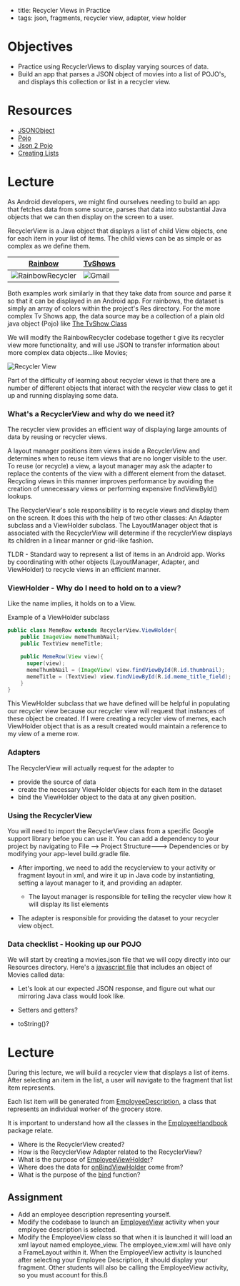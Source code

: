 - title: Recycler Views in Practice
- tags: json, fragments, recycler view, adapter, view holder

# Objectives
- Practice using RecyclerViews to display varying sources of data.
- Build an app that parses a JSON object of movies into a list of POJO's, and displays this collection or list in a recycler view.

# Resources
- [JSONObject](https://developer.android.com/reference/org/json/JSONObject.html)
- [Pojo](http://www.martinfowler.com/bliki/POJO.html)
- [Json 2 Pojo](http://www.jsonschema2pojo.org/)
- [Creating Lists](https://developer.android.com/training/material/lists-cards.html)

# Lecture

As Android developers, we might find ourselves needing to build an app that fetches data from some source, parses that data into substantial Java objects that we can then display on the screen to a user.


RecyclerView is a Java object that displays a list of child View objects, one for each item in your list of items. The child views can be as simple or as complex as we define them.

| [Rainbow](https://github.com/abassawo/RainbowRecycler)  | [TvShows](#)  |
|---|---|
|  ![RainbowRecycler](http://i.imgur.com/mPiExwX.png?3) |  ![Gmail](https://github.com/pedrovgs/EffectiveAndroidUI/blob/master/art/screenshot2.png?raw=true) |    


Both examples work similarly in that they take data from source and parse it so that it can be displayed in an Android app. For rainbows, the dataset is simply an array of colors within the project's Res directory. For the more complex Tv Shows app, the data source may be a collection of a plain old java object (Pojo) like [The TvShow Class](https://github.com/pedrovgs/EffectiveAndroidUI/blob/master/app/src/main/java/com/github/pedrovgs/effectiveandroidui/domain/tvshow/TvShow.java)

We will modify the RainbowRecycler codebase together t give its recycler view more functionality, and will use JSON to transfer information about more complex data objects...like Movies;


![Recycler View](https://developer.android.com/training/material/images/RecyclerView.png)

Part of the difficulty of learning about recycler views is that there are a number of different objects that interact with the recycler view class to get it up and running displaying some data.


### What's a RecyclerView and why do we need it?

The recycler view provides an efficient way of displaying large amounts of data by reusing or recycler views.

A layout manager positions item views inside a RecyclerView and determines when to reuse item views that are no longer visible to the user. To reuse (or recycle) a view, a layout manager may ask the adapter to replace the contents of the view with a different element from the dataset. Recycling views in this manner improves performance by avoiding the creation of unnecessary views or performing expensive findViewById() lookups.

The RecyclerView's sole responsibility is to recycle views and display them on the screen. It does this with the help of two other classes: An Adapter subclass and a ViewHolder subclass. The LayoutManager object that is associated with the RecyclerView will determine if the recyclerView displays its children in a linear manner or grid-like fashion.

TLDR - Standard way to represent a list of items in an Android app. Works by coordinating with other objects (LayoutManager, Adapter, and ViewHolder) to recycle views in an efficient manner.

### ViewHolder - Why do I need to hold on to a view?

Like the name implies, it holds on to a View.

Example of a ViewHolder subclass
```java
public class MemeRow extends RecyclerView.ViewHolder{
    public ImageView memeThumbNail;
    public TextView memeTitle;

    public MemeRow(View view){
      super(view);
      memeThumbNail = (ImageView) view.findViewById(R.id.thumbnail);
      memeTitle = (TextView) view.findViewById(R.id.meme_title_field);
    }
}
```

This ViewHolder subclass that we have defined will be helpful in populating our recycler view because our recycler view will request that instances of these object be created. If I were creating a recycler view of memes, each ViewHolder object that is as a result created would maintain a reference to my view of a meme row.




### Adapters
The RecyclerView will actually request for the adapter to

- provide the source of data
- create the necessary ViewHolder objects for each item in the dataset
- bind the ViewHolder object to the data at any given position.




### Using the RecyclerView

You will need to import the RecyclerView class from a specific Google support library befoe you can use it. You can add a dependency to your project by navigating to File --> Project Structure---> Dependencies or by modifying your app-level build.gradle file.

- After importing, we need to add the recyclerview to your activity or fragment layout in xml, and wire it up in Java code by instantiating, setting a layout manager to it, and providing an adapter.

  - The  layout manager is responsible for telling the recycler view how it will display its list elements
- The adapter is responsible for providing the dataset to your recycler view object.



### Data checklist - Hooking up our POJO

We will start by creating a movies.json file that we will copy directly into our Resources directory.
Here's a [javascript file](https://gist.github.com/abassawo/975f7d9a9d90e2d9d5683454dd981ffa) that includes an object of Movies called data:


- Let's look at our expected JSON response, and figure out what our mirroring Java class would look like.

- Setters and getters?

- toString()?

# Lecture

During this lecture, we will build a recycler view that displays a list of items. After selecting an item in the list, a user will
navigate to the fragment that list item represents.

Each list item will be generated from [EmployeeDescription](
https://github.com/JsjRoboticsClassroom/AndroidGroceryStore/blob/master/app/src/main/java/nyc/c4q/grocerystore/employeeHandbook/EmployeeDescription.java), a class that represents an individual worker of the grocery store.


It is important to understand how all the classes in the [EmployeeHandbook](https://github.com/JsjRoboticsClassroom/AndroidGroceryStore/tree/master/app/src/main/java/nyc/c4q/grocerystore/employeeHandbook) package relate.

- Where is the RecyclerView created?
- How is the RecyclerView Adapter related to the RecyclerView?
- What is the purpose of [EmployeeViewHolder](https://github.com/JsjRoboticsClassroom/AndroidGroceryStore/blob/master/app/src/main/java/nyc/c4q/grocerystore/employeeHandbook/EmployeeViewHolder.java)?
- Where does the data for [onBindViewHolder](https://github.com/JsjRoboticsClassroom/AndroidGroceryStore/blob/master/app/src/main/java/nyc/c4q/grocerystore/employeeHandbook/EmployeeListAdapter.java#L31) come from?
- What is the purpose of the [bind](https://github.com/JsjRoboticsClassroom/AndroidGroceryStore/blob/master/app/src/main/java/nyc/c4q/grocerystore/employeeHandbook/EmployeeViewHolder.java#L29) function?

## Assignment
- Add an employee description representing yourself.
- Modify the codebase to launch an [EmployeeView](https://github.com/JsjRoboticsClassroom/AndroidGroceryStore/blob/master/app/src/main/java/nyc/c4q/grocerystore/employeeHandbook/EmployeeView.java) activity when your employee description is selected.
- Modify the EmployeeView class so that when it is launched it will load an xml layout named employee_view. The employee_view.xml will have only a FrameLayout within it. When the EmployeeView activity is launched after selecting your Employee Description, it should display your fragment. Other students will also be calling the EmployeeView activity, so you must account for this.ß

